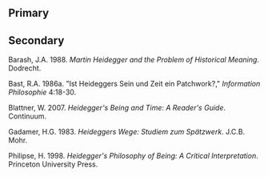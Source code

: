 ## Primary

## Secondary

Barash, J.A. 1988. *Martin Heidegger and the Problem of Historical Meaning*. Dodrecht.

Bast, R.A. 1986a. "Ist Heideggers Sein und Zeit ein Patchwork?," *Information Philosophie* 4:18-30.

Blattner, W. 2007. *Heidegger's Being and Time: A Reader's Guide*. Continuum.

Gadamer, H.G. 1983. *Heideggers Wege: Studiem zum Spätzwerk*. J.C.B. Mohr.

Philipse, H. 1998. *Heidegger's Philosophy of Being: A Critical Interpretation*. Princeton University Press.
